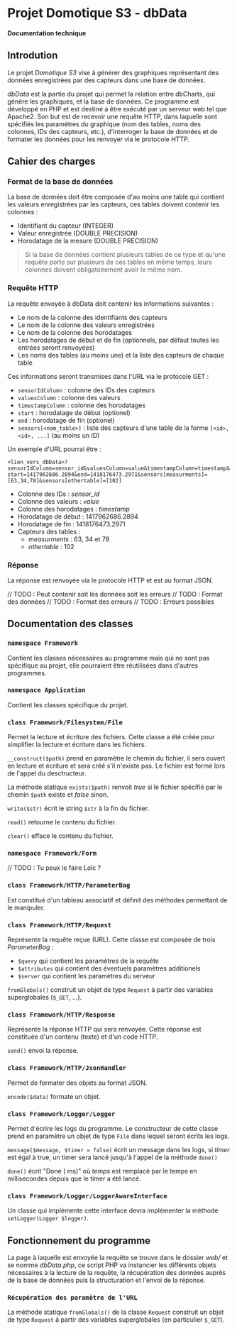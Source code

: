 # Projet Domotique S3 - dbData

#### Documentation technique

## Introdution

Le projet *Domotique S3* vise à générer des graphiques représentant des données enregistrées par des capteurs dans une base de données.

*dbData* est la partie du projet qui permet la relation entre dbCharts, qui génère les graphiques, et la base de données. Ce programme est développé en PHP et est destiné à être exécuté par un serveur web tel que Apache2. Son but est de recevoir une requête HTTP, dans laquelle sont spécifiés les paramètres du graphique (nom des tables, noms des colonnes, IDs des capteurs, etc.), d'interroger la base de données et de formater les données pour les renvoyer via le protocole HTTP.

## Cahier des charges

### Format de la base de données

La base de données doit être composée d'au moins une table qui contient les valeurs enregistrées par les capteurs, ces tables doivent contenir les colonnes :

- Identifiant du capteur (INTEGER)
- Valeur enregistrée (DOUBLE PRECISION)
- Horodatage de la mesure (DOUBLE PRECISION)

> Si la base de données contient plusieurs tables de ce type et qu'une requête porte sur plusieurs de ces tables en même temps, leurs colonnes doivent obligatoirement avoir le même nom.

### Requête HTTP

La requête envoyée à dbData doit contenir les informations suivantes :

- Le nom de la colonne des identifiants des capteurs
- Le nom de la colonne des valeurs enregistrées
- Le nom de la colonne des horodatages
- Les horodatages de début et de fin (optionnels, par défaut toutes les entrées seront renvoyées)
- Les noms des tables (au moins une) et la liste des capteurs de chaque table

Ces informations seront transmises dans l'URL via le protocole GET :

- `sensorIdColumn` : colonne des IDs des capteurs
- `valuesColumn` : colonne des valeurs
- `timestampColumn` : colonne des horodatages
- `start` : horodatage de début (optionel)
- `end` : horodatage de fin (optionel)
- `sensors[<nom_table>]` : liste des capteurs d'une table de la forme `[<id>, <id>, ...]` (au moins un ID)

Un exemple d'URL pourrai être :

`<lien_vers_dbData>?sensorIdColumn=sensor_id&valuesColumn=value&timestampColumn=timestamp&start=1417962686.2894&end=1418176473.2971&sensors[measurments]=[63,34,78]&sensors[othertable]=[102]`

- Colonne des IDs : *sensor_id*
- Colonne des valeurs : *value*
- Colonne des horodatages : *timestamp*
- Horodatage de début : 1417962686.2894
- Horodatage de fin : 1418176473.2971
- Capteurs des tables :
    - *measurments* : 63, 34 et 78
    - *othertable* : 102

### Réponse

La réponse est renvoyée via le protocole HTTP et est au format JSON.

// TODO : Peut contenir soit les données soit les erreurs
// TODO : Format des données
// TODO : Format des erreurs
// TODO : Erreurs possibles

## Documentation des classes

### `namespace Framework`

Contient les classes nécessaires au programme mais qui ne sont pas spécifique au projet, elle pourraient être réutilisées dans d'autres programmes.

### `namespace Application`

Contient les classes spécifique du projet.

### `class Framework/Filesystem/File`

Permet la lecture et écriture des fichiers.
Cette classe a été créée pour simplifier la lecture et écriture dans les fichiers.

`__construct($path)` prend en paramètre le chemin du fichier, il sera ouvert en lecture et écriture et sera créé s'il n'existe pas. Le fichier est formé lors de l'appel du desctructeur.

La méthode statique `exists($path)` renvoit *true* si le fichier spécifié par le chemin `$path` existe et *false* sinon.

`write($str)` écrit le string `$str` à la fin du fichier.

`read()` retourne le contenu du fichier.

`clear()` efface le contenu du fichier.

### `namespace Framework/Form`

// TODO : Tu peux le faire Loïc ?

### `class Framework/HTTP/ParameterBag`

Est constitué d'un tableau associatif et définit des méthodes permettant de le manipuler.

### `class Framework/HTTP/Request`

Représente la requête reçue (URL).
Cette classe est composée de trois *ParameterBag* :

- `$query` qui contient les paramètres de la requête
- `$attributes` qui contient des éventuels paramètres additionels
- `$server` qui contient les paramètres du serveur

`fromGlobals()` construit un objet de type `Request` à partir des variables superglobales (`$_GET`, ...).

### `class Framework/HTTP/Response`

Représente la réponse HTTP qui sera renvoyée. Cette réponse est constituée d'un contenu (texte) et d'un code HTTP.

`send()` envoi la réponse.

### `class Framework/HTTP/JsonHandler`

Permet de formater des objets au format JSON.

`encode($data)` formate un objet.

### `class Framework/Logger/Logger`

Permet d'écrire les logs du programme. Le constructeur de cette classe prend en paramètre un objet de type `File` dans lequel seront écrits les logs.

`message($message, $timer = false)` écrit un message dans les logs, si *timer* est égal à true, un timer sera lancé jusqu'à l'appel de la méthode `done()`

`done()` écrit "Done (<temps> ms)" où *temps* est remplacé par le temps en millisecondes depuis que le timer a été lancé.

### `class Framework/Logger/LoggerAwareInterface`

Un classe qui implémente cette interface devra implémenter la méthode `setLogger(Logger $logger)`.

## Fonctionnement du programme

La page à laquelle est envoyée la requête se trouve dans le dossier *web/* et se nomme *dbData.php*, ce script PHP va instancier les différents objets nécessaires à la lecture de la requête, la récupération des données auprès de la base de données puis la structuration et l'envoi de la réponse.

### `Récupération des paramètre de l'URL`

La méthode statique `fromGlobals()` de la classe `Request` construit un objet de type `Request` à partir des variables superglobales (en particulier `$_GET`).
